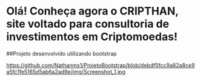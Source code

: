 # Olá! Conheça agora o CRIPTHAN, site voltado para consultoria de investimentos em Criptomoedas! 

##Projeto desenvolvido utilizando bootstrap

https://github.com/Nathanms1/ProjetoBootstrap/blob/debdf5fcc9a82a8ce9a5fc1fe5165d5ab6a2ad9e/img/Screenshot_1.jpg
